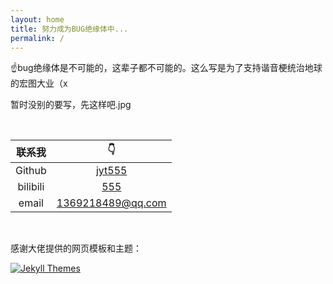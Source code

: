```yaml
---
layout: home
title: 努力成为BUG绝缘体中...
permalink: /
---
```


:point_up:bug绝缘体是不可能的，这辈子都不可能的。这么写是为了支持谐音梗统治地球的宏图大业（x

暂时没别的要写，先这样吧.jpg

<br/>

|  联系我  |                     :point_down:                      |
| :------: | :---------------------------------------------------: |
|  Github  |          [jyt555](https://github.com/jyt555)          |
| bilibili | [555](https://space.bilibili.com/87407209)            |
|  email   |                   1369218489@qq.com                   |

<br/>



感谢大佬提供的网页模板和主题：

[![Jekyll Themes](https://img.shields.io/badge/featured%20on-JekyllThemes-red.svg)](https://sighingnow.github.io/jekyll-gitbook/)

